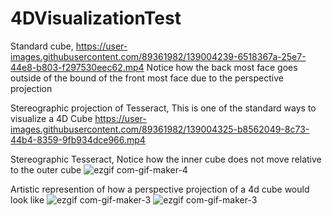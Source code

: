 # 4DVisualizationTest



Standard cube, 
https://user-images.githubusercontent.com/89361982/139004239-6518367a-25e7-44e8-b803-f297530eec62.mp4
Notice how the back most face goes outside of the bound of the front most face due to the perspective projection

Stereographic projection of Tesseract, This is one of the standard ways to visualize a 4D Cube
https://user-images.githubusercontent.com/89361982/139004325-b8562049-8c73-44b4-8359-9fb934dce966.mp4


Stereographic Tesseract, Notice how the inner cube does not move relative to the outer cube
![ezgif com-gif-maker-4](https://user-images.githubusercontent.com/89361982/139004725-e4ff6b14-746a-4a1a-9a19-24a3060e2921.gif)

Artistic represention of how a perspective projection of a 4d cube would look like
![ezgif com-gif-maker-3](https://user-images.githubusercontent.com/89361982/139004790-de6ebdeb-1e48-4295-b5b4-85b278def02d.gif)
![ezgif com-gif-maker-3](https://user-images.githubusercontent.com/89361982/139004769-529c83cb-004d-420c-8c41-5d21dd6cafce.gif)

